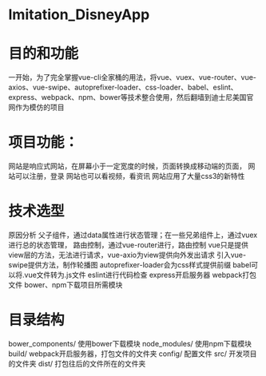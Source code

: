 # Imitation_DisneyApp

# 目的和功能
一开始，为了完全掌握vue-cli全家桶的用法，将vue、vuex、vue-router、vue-axios、vue-swipe、autoprefixer-loader、css-loader、babel、eslint、express、webpack、npm、bower等技术整合使用，然后翻墙到迪士尼美国官网作为模仿的项目

# 项目功能：
网站是响应式网站，在屏幕小于一定宽度的时候，页面转换成移动端的页面，
网站可以注册，登录
网站也可以看视频，看资讯
网站应用了大量css3的新特性

# 技术选型
原因分析
父子组件，通过data属性进行状态管理；在一些兄弟组件上，通过vuex进行总的状态管理，
路由控制，通过vue-router进行，路由控制
vue只是提供view层的方法，无法进行请求，vue-axio为view提供向外发出请求
引入vue-swipe提供方法，制作轮播图
autoprefixer-loader会为css样式提供前缀
babel可以将.vue文件转为.js文件
eslint进行代码检查
express开启服务器
webpack打包文件
bower、npm下载项目所需模块

# 目录结构
bower_components/
使用bower下载模块
node_modules/
使用npm下载模块
build/
webpack开启服务器，打包文件的文件夹
config/
配置文件
src/
开发项目的文件夹
dist/
打包往后的文件所在的文件夹







